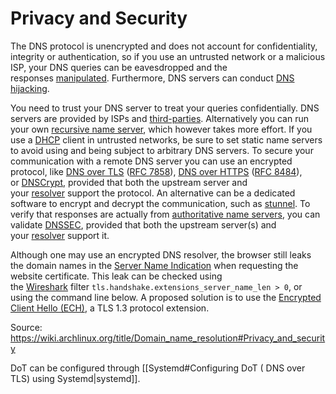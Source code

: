 # Privacy and Security

The DNS protocol is unencrypted and does not account for confidentiality, integrity or authentication, so if you use an untrusted network or a malicious ISP, your DNS queries can be eavesdropped and the responses [manipulated](https://en.wikipedia.org/wiki/Man-in-the-middle_attack "wikipedia:Man-in-the-middle attack"). Furthermore, DNS servers can conduct [DNS hijacking](https://en.wikipedia.org/wiki/DNS_hijacking "wikipedia:DNS hijacking").

You need to trust your DNS server to treat your queries confidentially. DNS servers are provided by ISPs and [third-parties](https://wiki.archlinux.org/title/Domain_name_resolution#Third-party_DNS_services). Alternatively you can run your own [recursive name server](https://wiki.archlinux.org/title/Domain_name_resolution#DNS_servers), which however takes more effort. If you use a [DHCP](https://wiki.archlinux.org/title/DHCP "DHCP") client in untrusted networks, be sure to set static name servers to avoid using and being subject to arbitrary DNS servers. To secure your communication with a remote DNS server you can use an encrypted protocol, like [DNS over TLS](https://en.wikipedia.org/wiki/DNS_over_TLS "wikipedia:DNS over TLS") ([RFC 7858](https://tools.ietf.org/html/rfc7858 "rfc:7858")), [DNS over HTTPS](https://en.wikipedia.org/wiki/DNS_over_HTTPS "wikipedia:DNS over HTTPS") ([RFC 8484](https://tools.ietf.org/html/rfc8484 "rfc:8484")), or [DNSCrypt](https://en.wikipedia.org/wiki/DNSCrypt "wikipedia:DNSCrypt"), provided that both the upstream server and your [resolver](https://wiki.archlinux.org/title/Domain_name_resolution#DNS_servers) support the protocol. An alternative can be a dedicated software to encrypt and decrypt the communication, such as [stunnel](https://wiki.archlinux.org/title/Stunnel "Stunnel"). To verify that responses are actually from [authoritative name servers](https://en.wikipedia.org/wiki/Authoritative_name_server "wikipedia:Authoritative name server"), you can validate [DNSSEC](https://wiki.archlinux.org/title/DNSSEC "DNSSEC"), provided that both the upstream server(s) and your [resolver](https://wiki.archlinux.org/title/Domain_name_resolution#DNS_servers) support it.

Although one may use an encrypted DNS resolver, the browser still leaks the domain names in the [Server Name Indication](https://en.wikipedia.org/wiki/Server_Name_Indication "wikipedia:Server Name Indication") when requesting the website certificate. This leak can be checked using the [Wireshark](https://wiki.archlinux.org/title/Wireshark "Wireshark") filter `tls.handshake.extensions_server_name_len > 0`, or using the command line below. A proposed solution is to use the [Encrypted Client Hello (ECH)](https://en.wikipedia.org/wiki/Server_Name_Indication#Encrypted_Client_Hello "wikipedia:Server Name Indication"), a TLS 1.3 protocol extension.

Source: https://wiki.archlinux.org/title/Domain_name_resolution#Privacy_and_security

DoT can be configured through [[Systemd#Configuring DoT ( DNS over TLS) using Systemd|systemd]].





